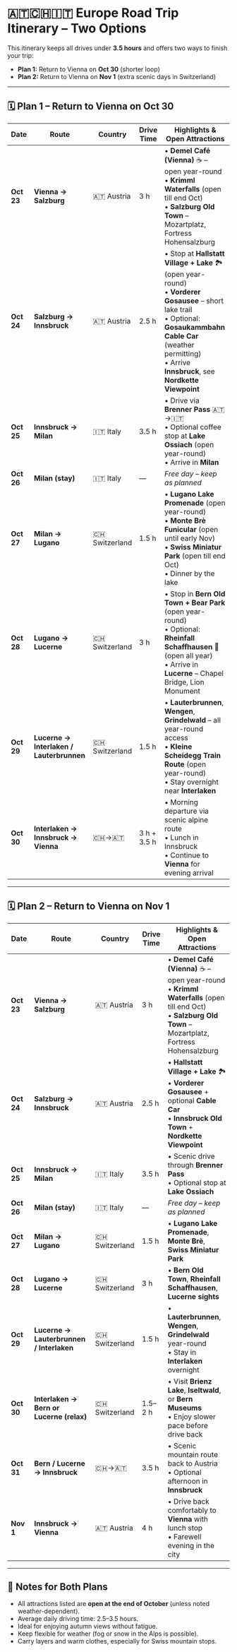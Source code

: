 # 🇦🇹🇨🇭🇮🇹 Europe Road Trip Itinerary – Two Options

This itinerary keeps all drives under **3.5 hours** and offers two ways to finish your trip:

* **Plan 1:** Return to Vienna on **Oct 30** (shorter loop)
* **Plan 2:** Return to Vienna on **Nov 1** (extra scenic days in Switzerland)

---

## 🗓 Plan 1 – Return to Vienna on Oct 30

| Date       | Route                                    | Country          | Drive Time  | Highlights & Open Attractions                                                                                                                                                                                                    |
| ---------- | ---------------------------------------- | ---------------- | ----------- | -------------------------------------------------------------------------------------------------------------------------------------------------------------------------------------------------------------------------------- |
| **Oct 23** | **Vienna → Salzburg**                    | 🇦🇹 Austria     | 3 h         | • **Demel Café (Vienna)** ☕ – open year-round<br>• **Krimml Waterfalls** (open till end Oct)<br>• **Salzburg Old Town** – Mozartplatz, Fortress Hohensalzburg                                                                    |
| **Oct 24** | **Salzburg → Innsbruck**                 | 🇦🇹 Austria     | 2.5 h       | • Stop at **Hallstatt Village + Lake** 🏞 (open year-round)<br>• **Vorderer Gosausee** – short lake trail<br>• Optional: **Gosaukammbahn Cable Car** (weather permitting)<br>• Arrive **Innsbruck**, see **Nordkette Viewpoint** |
| **Oct 25** | **Innsbruck → Milan**                    | 🇮🇹 Italy       | 3.5 h       | • Drive via **Brenner Pass** 🇦🇹→🇮🇹<br>• Optional coffee stop at **Lake Ossiach** (open year-round)<br>• Arrive in **Milan**                                                                                                  |
| **Oct 26** | **Milan (stay)**                         | 🇮🇹 Italy       | —           | *Free day – keep as planned*                                                                                                                                                                                                     |
| **Oct 27** | **Milan → Lugano**                       | 🇨🇭 Switzerland | 1.5 h       | • **Lugano Lake Promenade** (open year-round)<br>• **Monte Brè Funicular** (open until early Nov)<br>• **Swiss Miniatur Park** (open till end Oct)<br>• Dinner by the lake                                                       |
| **Oct 28** | **Lugano → Lucerne**                     | 🇨🇭 Switzerland | 3 h         | • Stop in **Bern Old Town + Bear Park** (open year-round)<br>• Optional: **Rheinfall Schaffhausen** 🌊 (open all year)<br>• Arrive in **Lucerne** – Chapel Bridge, Lion Monument                                                 |
| **Oct 29** | **Lucerne → Interlaken / Lauterbrunnen** | 🇨🇭 Switzerland | 1.5 h       | • **Lauterbrunnen**, **Wengen**, **Grindelwald** – all year-round access<br>• **Kleine Scheidegg Train Route** (open year-round)<br>• Stay overnight near **Interlaken**                                                         |
| **Oct 30** | **Interlaken → Innsbruck → Vienna**      | 🇨🇭→🇦🇹        | 3 h + 3.5 h | • Morning departure via scenic alpine route<br>• Lunch in Innsbruck<br>• Continue to **Vienna** for evening arrival                                                                                                              |

---

## 🗓 Plan 2 – Return to Vienna on Nov 1

| Date       | Route                                    | Country          | Drive Time | Highlights & Open Attractions                                                                                                                                 |
| ---------- | ---------------------------------------- | ---------------- | ---------- | ------------------------------------------------------------------------------------------------------------------------------------------------------------- |
| **Oct 23** | **Vienna → Salzburg**                    | 🇦🇹 Austria     | 3 h        | • **Demel Café (Vienna)** ☕ – open year-round<br>• **Krimml Waterfalls** (open till end Oct)<br>• **Salzburg Old Town** – Mozartplatz, Fortress Hohensalzburg |
| **Oct 24** | **Salzburg → Innsbruck**                 | 🇦🇹 Austria     | 2.5 h      | • **Hallstatt Village + Lake** 🏞<br>• **Vorderer Gosausee** + optional **Cable Car**<br>• **Innsbruck Old Town** + **Nordkette Viewpoint**                   |
| **Oct 25** | **Innsbruck → Milan**                    | 🇮🇹 Italy       | 3.5 h      | • Scenic drive through **Brenner Pass**<br>• Optional stop at **Lake Ossiach**                                                                                |
| **Oct 26** | **Milan (stay)**                         | 🇮🇹 Italy       | —          | *Free day – keep as planned*                                                                                                                                  |
| **Oct 27** | **Milan → Lugano**                       | 🇨🇭 Switzerland | 1.5 h      | • **Lugano Lake Promenade**, **Monte Brè**, **Swiss Miniatur Park**                                                                                           |
| **Oct 28** | **Lugano → Lucerne**                     | 🇨🇭 Switzerland | 3 h        | • **Bern Old Town**, **Rheinfall Schaffhausen**, **Lucerne sights**                                                                                           |
| **Oct 29** | **Lucerne → Lauterbrunnen / Interlaken** | 🇨🇭 Switzerland | 1.5 h      | • **Lauterbrunnen**, **Wengen**, **Grindelwald** year-round<br>• Stay in **Interlaken** overnight                                                             |
| **Oct 30** | **Interlaken → Bern or Lucerne (relax)** | 🇨🇭 Switzerland | 1.5–2 h    | • Visit **Brienz Lake**, **Iseltwald**, or **Bern Museums**<br>• Enjoy slower pace before drive back                                                          |
| **Oct 31** | **Bern / Lucerne → Innsbruck**           | 🇨🇭→🇦🇹        | 3.5 h      | • Scenic mountain route back to Austria<br>• Optional afternoon in **Innsbruck**                                                                              |
| **Nov 1**  | **Innsbruck → Vienna**                   | 🇦🇹 Austria     | 4 h        | • Drive back comfortably to **Vienna** with lunch stop<br>• Farewell evening in the city                                                                      |

---

## 🚗 Notes for Both Plans

* All attractions listed are **open at the end of October** (unless noted weather-dependent).
* Average daily driving time: 2.5–3.5 hours.
* Ideal for enjoying autumn views without fatigue.
* Keep flexible for weather (fog or snow in the Alps is possible).
* Carry layers and warm clothes, especially for Swiss mountain stops.
